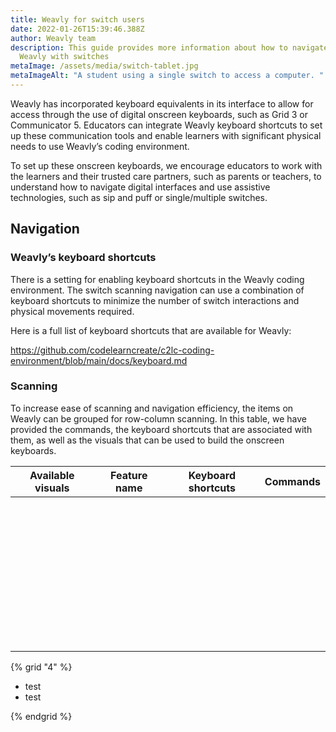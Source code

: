 ```yaml
---
title: Weavly for switch users
date: 2022-01-26T15:39:46.388Z
author: Weavly team
description: This guide provides more information about how to navigate and use
  Weavly with switches
metaImage: /assets/media/switch-tablet.jpg
metaImageAlt: "A student using a single switch to access a computer. "
---
```

Weavly has incorporated keyboard equivalents in its interface to allow for access through the use of digital onscreen keyboards, such as Grid 3 or Communicator 5. Educators can integrate Weavly keyboard shortcuts to set up these communication tools and enable learners with significant physical needs to use Weavly’s coding environment.  

To set up these onscreen keyboards, we encourage educators to work with the learners and their trusted care partners, such as parents or teachers, to understand how to navigate digital interfaces and use assistive technologies, such as sip and puff or single/multiple switches. 

## Navigation

### Weavly’s keyboard shortcuts

There is a setting for enabling keyboard shortcuts in the Weavly coding environment. The switch scanning navigation can use a combination of keyboard shortcuts to minimize the number of switch interactions and physical movements required.

Here is a full list of keyboard shortcuts that are available for Weavly: [](https://github.com/codelearncreate/c2lc-coding-environment/blob/main/docs/keyboard.md)

<https://github.com/codelearncreate/c2lc-coding-environment/blob/main/docs/keyboard.md>

### Scanning

To increase ease of scanning and navigation efficiency, the items on Weavly can be grouped for row-column scanning. In this table, we have provided the commands, the keyboard shortcuts that are associated with them, as well as the visuals that can be used to build the onscreen keyboards. 



| Available visuals | Feature name | Keyboard shortcuts | Commands |
| ----------------- | ------------ | ------------------ | -------- |
|                   |              |                    |          |
|                   |              |                    |          |
|                   |              |                    |          |
|                   |              |                    |          |
|                   |              |                    |          |
|                   |              |                    |          |
|                   |              |                    |          |
|                   |              |                    |          |
|                   |              |                    |          |
|                   |              |                    |          |
|                   |              |                    |          |
|                   |              |                    |          |
|                   |              |                    |          |
|                   |              |                    |          |
|                   |              |                    |          |
|                   |              |                    |          |
|                   |              |                    |          |
|                   |              |                    |          |
|                   |              |                    |          |
|                   |              |                    |          |
|                   |              |                    |          |
|                   |              |                    |          |
|                   |              |                    |          |
|                   |              |                    |          |
|                   |              |                    |          |
|                   |              |                    |          |
|                   |              |                    |          |
|                   |              |                    |          |
|                   |              |                    |          |
|                   |              |                    |          |
|                   |              |                    |          |
|                   |              |                    |          |
|                   |              |                    |          |
|                   |              |                    |          |
|                   |              |                    |          |
|                   |              |                    |          |
|                   |              |                    |          |
|                   |              |                    |          |
|                   |              |                    |          |
|                   |              |                    |          |
|                   |              |                    |          |

{% grid "4" %}

* test
* test

{% endgrid %}